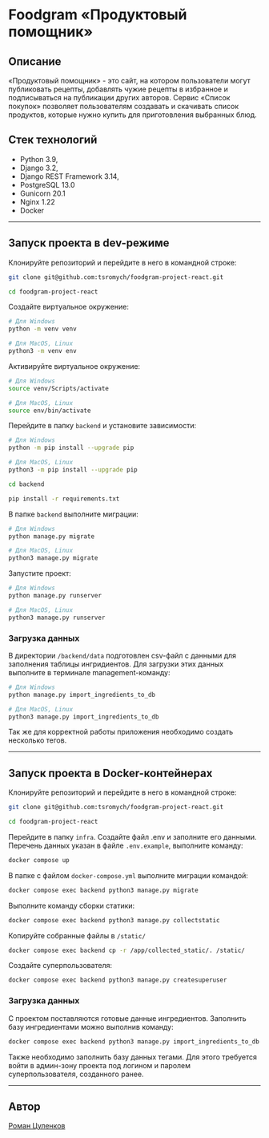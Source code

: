 #  Foodgram «Продуктовый помощник»

## Описание

«Продуктовый помощник» - это сайт, на котором пользователи могут публиковать рецепты, добавлять чужие рецепты в избранное и подписываться на публикации других авторов. Сервис «Список покупок» позволяет пользователям создавать и скачивать список продуктов, которые нужно купить для приготовления выбранных блюд.

## Стек технологий

* Python 3.9,
* Django 3.2,
* Django REST Framework 3.14,
* PostgreSQL 13.0
* Gunicorn 20.1
* Nginx 1.22
* Docker

---

## Запуск проекта в dev-режиме

Клонируйте репозиторий и перейдите в него в командной строке:

```bash
git clone git@github.com:tsromych/foodgram-project-react.git
```
```bash
cd foodgram-project-react
```

Cоздайте виртуальное окружение:

```bash
# Для Windows
python -m venv venv

# Для MacOS, Linux
python3 -m venv env
```

Активируйте виртуальное окружение:

```bash
# Для Windows
source venv/Scripts/activate

# Для MacOS, Linux
source env/bin/activate
```

Перейдите в папку `backend` и установите зависимости:

```bash
# Для Windows
python -m pip install --upgrade pip

# Для MacOS, Linux
python3 -m pip install --upgrade pip

cd backend
```
```bash
pip install -r requirements.txt
```

В папке `backend` выполните миграции:

```bash
# Для Windows
python manage.py migrate

# Для MacOS, Linux
python3 manage.py migrate
```

Запустите проект:

```bash
# Для Windows
python manage.py runserver

# Для MacOS, Linux
python3 manage.py runserver
```

### Загрузка данных

В директории `/backend/data` подготовлен csv-файл с данными для заполнения таблицы ингридиентов. Для загрузки этих данных выполните в терминале management-команду:

```bash
# Для Windows
python manage.py import_ingredients_to_db

# Для MacOS, Linux
python3 manage.py import_ingredients_to_db
```

Так же для корректной работы приложения необходимо создать несколько тегов.

---

## Запуск проекта в Docker-контейнерах

Клонируйте репозиторий и перейдите в него в командной строке:

```bash
git clone git@github.com:tsromych/foodgram-project-react.git
```
```bash
cd foodgram-project-react
```

Перейдите в папку `infra`. Создайте файл .env и заполните его данными. Перечень данных указан в файле `.env.example`, выполните команду:

```bash
docker compose up
```

В папке с файлом `docker-compose.yml` выполните миграции командой:

```bash
docker compose exec backend python3 manage.py migrate
```

Выполните команду сборки статики:

```bash
docker compose exec backend python3 manage.py collectstatic
```

Копируйте собранные файлы в `/static/`

```bash
docker compose exec backend cp -r /app/collected_static/. /static/
```

Создайте суперпользователя:

```bash
docker compose exec backend python3 manage.py createsuperuser
```

### Загрузка данных

С проектом поставляются готовые данные ингредиентов. Заполнить базу ингредиентами можно выполнив команду:

```bash
docker compose exec backend python3 manage.py import_ingredients_to_db
```

Также необходимо заполнить базу данных тегами. Для этого требуется войти в админ-зону проекта под логином и паролем суперпользователя, созданного ранее.

---

## Автор

[Роман Цуленков](https://github.com/tsromych)

